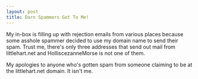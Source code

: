 ```yaml
--- 
layout: post
title: Darn Spammers Got To Me!
---
```

<p>
My in-box is filling up with rejection emails from various places because some asshole spammer decided to use my domain name to send their spam.  Trust me, there's only three addresses that send out mail from littlehart.net and HolliscezanneMorse is not one of them.
</p>
<p>
My apologies to anyone who's gotten spam from someone claiming to be at the littlehart.net domain.  It isn't me.
</p>
